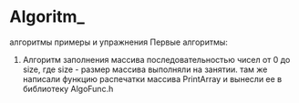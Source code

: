 # Algoritm_
алгоритмы примеры и упражнения
Первые алгоритмы:

1. Алгоритм заполнения массива последовательностью чисел от 0 до size, где size - размер массива
выполняли на занятии.
там же написали функцию распечатки массива PrintArray и вынесли ее в библиотеку AlgoFunc.h
